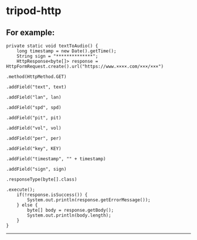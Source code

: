 # tripod-http

For example:
------------------------------------------------------------------------------------------------------------------
	private static void textToAudio() {
		long timestamp = new Date().getTime();
		String sign = "**************";
		HttpResponse<byte[]> response = HttpFormRequest.create().url("https://www.××××.com/×××/×××")
																	.method(HttpMethod.GET)
																	.addField("text", text)
																	.addField("lan", lan)
																	.addField("spd", spd)
																	.addField("pit", pit)
																	.addField("vol", vol)
																	.addField("per", per)
																	.addField("key", KEY)
																	.addField("timestamp", "" + timestamp)
																	.addField("sign", sign)
																	.responseType(byte[].class)
																	.execute();
		if(!response.isSuccess()) {
			System.out.println(response.getErrorMessage());
		} else {
			byte[] body = response.getBody();
			System.out.println(body.length);
		}
	}
------------------------------------------------------------------------------------------------------------------
